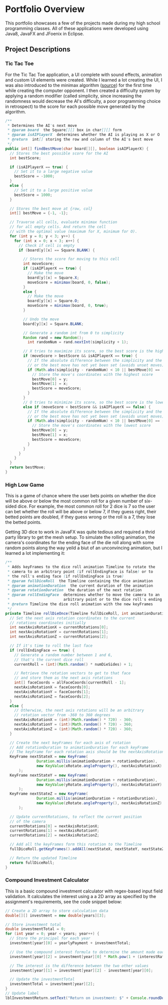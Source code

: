 # Portfolio Overview
This portfolio showcases a few of the projects made during my high school programming classes.
All of these applications were developed using Java8, JavaFX and JFoenix in Eclipse.

## Project Descriptions

### Tic Tac Toe
For the Tic Tac Toe application, a UI complete with sound effects, animation and custom UI elements were created. While I learned a lot creating the UI, I was also introduced to the minimax algorithm ([source](https://www.geeksforgeeks.org/minimax-algorithm-in-game-theory-set-3-tic-tac-toe-ai-finding-optimal-move/?ref=lbp)) for the first time while creating the computer opponent. I then created a difficulty system by applying a random modifier (called simplicity, since increasing the randomness would decrease the AI's difficulty, a poor programming choice in retrospect) to the score for each possible move generated by the algorithm.

```Java
/**
 * Determines the AI's next move
 * @param board  the Square[][] box in char[][] form
 * @param isAIPlayerX  determines whether the AI is playing as X or O
 * @return  int[] storing the row and column of the AI's best move
 */
public int[] findBestMove(char board[][], boolean isAIPlayerX) {
  // Stores the best possible score for the AI
  int bestScore;

  if (isAIPlayerX == true) {
    // Set it to a large negative value
    bestScore = -1000;
  }
  else {
    // Set it to a large positive value
    bestScore = 1000;
  }

  // Stores the best move at {row, col}
  int[] bestMove = {-1, -1};

  // Traverse all cells, evaluate minimax function
  // for all empty cells. And return the cell
  // with the optimal value (maximum for X, minimum for O).
  for (int y = 0; y < 3; y++) {
    for (int x = 0; x < 3; x++) {
      // Check if cell is empty
      if (board[y][x] == Square.BLANK) {

        // Stores the score for moving to this cell
        int moveScore;
        if (isAIPlayerX == true) {
          // Make the move
          board[y][x] = Square.X;
          moveScore = minimax(board, 0, false);
        }
        else {
          // Make the move
          board[y][x] = Square.O;
          moveScore = minimax(board, 0, true);
        }

        // Undo the move
        board[y][x] = Square.BLANK;

        // Generate a random int from 0 to simplicity
        Random rand = new Random();
          int randomNum = rand.nextInt(simplicity + 1);

        // X tries to maximize its score, so the best score is the highest one
        if (moveScore > bestScore && isAIPlayerX == true) {
          // If the absolute difference between the simplicity and the randomNum is less than 10,
          // or the best move has not yet been set (avoids unset moves), update the bestMove and bestScore
          if (Math.abs(simplicity - randomNum) < 10 || bestMove[0] == -1) {
            // Store the move's coordinates with the highest score
            bestMove[0] = y;
            bestMove[1] = x;
            bestScore = moveScore;
          }
        }
        // O tries to minimize its score, so the best score is the lowest one
        else if (moveScore < bestScore && isAIPlayerX == false) {
          // If the absolute difference between the simplicity and the randomNum is less than 10,
          // or the best move has not yet been set (avoids unset moves), update the bestMove and bestScore
          if (Math.abs(simplicity - randomNum) < 10 || bestMove[0] == -1) {
            // Store the move's coordinates with the lowest score
            bestMove[0] = y;
            bestMove[1] = x;
            bestScore = moveScore;
          }
        }
      }
    }
  }
  return bestMove;
}
```

### High Low Game
This is a game of chance where the user bets points on whether the dice will be above or below the most common roll for a given number of six-sided dice. For example, the most common roll for 2 dice is 7 so the user can bet whether the roll will be above or below 7, if they guess right, their betted points are doubled, if they guess wrong or the roll is a 7, they lose the betted points.

Getting 3D dice to work in JavaFX was quite tedious and required a thrid party library to get the mesh setup. To simulate the rolling animation, the camera's coordinates for the  ending face of the die roll along with some random points along the way yeild a biut of an unconvincing animation, but I learned a lot implementing it:

``` Java
/**
 * Adds keyFrames to the dice roll animation Timeline to rotate the
 * camera to an arbitrary point (if rollEndingFace is false) or to
 * the roll's ending face (if rollEndingFace is true)
 * @param fullDiceRoll  the Timeline containing the dice animation
 * @param animationDuration  the current duration of the animation
 * @param rotationDuration  the duration of the next rotation
 * @param rollEndingFace  determines whether to move the camera to an
 *                        arbitrary point or to the dice roll's ending face
 * @return Timeline the dice roll animation with the new keyFrames
 */
private Timeline rollDieOnce(Timeline fullDiceRoll, int animationDuration, int rotationDuration, boolean rollEndingFace) {
  // Set the next axis rotation coordinates to the current
  // rotations coordinates initially
  int nextAxisRotationX = currentRotations[0];
  int nextAxisRotationY = currentRotations[1];
  int nextAxisRotationZ = currentRotations[2];

  // If it's time to roll the last face
  if (rollEndingFace == true) {
    // Generate a random number between 1 and 6,
    // that's the current dice roll
    currentRoll = (int)(Math.random() * numDieSides) + 1;

    // Retrieve the rotation vectors to get to that face
    // and store them as the next axis rotations
    int[] faceCoords = allFaceCoords[currentRoll - 1];
    nextAxisRotationX = faceCoords[0];
    nextAxisRotationY = faceCoords[1];
    nextAxisRotationZ = faceCoords[2];
  }
  else {
    // Otherwise, the next axis rotations will be an arbitrary
    // rotation vector from -360 to 360 degrees
    nextAxisRotationX = (int)(Math.random() * 720) - 360;
    nextAxisRotationY = (int)(Math.random() * 720) - 360;
    nextAxisRotationZ = (int)(Math.random() * 720) - 360;
  }

  // Create the next keyFrames for each axis of rotation
  // Add rotationDuration to animationDuration for each keyFrame
  // The keyFrame for each rotation axis should be the nextAxisRotation
  KeyFrame nextStateX = new KeyFrame(
              Duration.millis(animationDuration + rotationDuration), 
              new KeyValue(xRotate.angleProperty(), nextAxisRotationX)
      );
  KeyFrame nextStateY = new KeyFrame(
              Duration.millis(animationDuration + rotationDuration), 
              new KeyValue(yRotate.angleProperty(), nextAxisRotationY)
      );
  KeyFrame nextStateZ = new KeyFrame(
              Duration.millis(animationDuration + rotationDuration), 
              new KeyValue(zRotate.angleProperty(), nextAxisRotationZ)
      );

  // Update currentRotations, to reflect the current position
  // of the camera
  currentRotations[0] = nextAxisRotationX;
  currentRotations[1] = nextAxisRotationY;
  currentRotations[2] = nextAxisRotationZ;

  // Add all the keyFrames form this rotation to the Timeline
  fullDiceRoll.getKeyFrames().addAll(nextStateX, nextStateY, nextStateZ); 

  // Return the updated Timeline
  return fullDiceRoll;
}
```

### Compound Investment Calculator
This is a basic compound investment calculator with regex-based input field validation. It calculates the interest using a a 2D array as specified by the assignment's requirements, see the code snippet below:
``` Java
// Create a 2D array to store calculation data
double[][] investment = new double[years][3];

// Store investment total
double investmentTotal = 0;
for (int year = 0; year < years; year++) {
  // Store the principal for each year
  investment[year][0] = yearlyPayment + investmentTotal;

  // Use the compound interest formula to determine the amount made each year
  investment[year][2] = investment[year][0] * Math.pow(1 + (interestRate/100)/compFreqPeriod, compFreqPeriod);

  // The interest is the difference between the two other values
  investment[year][1] = investment[year][2] - investment[year][0];

  // Update the investmentTotal
  investmentTotal = investment[year][2];
}
// Update label
lblInvestmentReturn.setText("Return on investment: $" + Console.roundDouble(investmentTotal, 2) + "");
```


